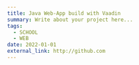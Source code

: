 ```yaml
---
title: Java Web-App build with Vaadin
summary: Write about your project here...
tags:
  - SCHOOL
  - WEB
date: 2022-01-01
external_link: http://github.com
---
```

